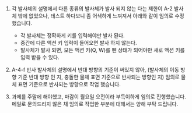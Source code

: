 1. 각 발사체의 설명에서 다른 종류의 발사체가 발사 되지 않는 다는 제한이 A-2 발사체 밖에 없었으나,
테스트 하다보니 좀 어색하게 느껴져서 아래와 같이 임의로 수정했습니다.
    - 각 발사체는 정확하게 키를 입력해야만 발사 된다. 
    - 중간에 다른 액션 키 입력이 들어오면 발사 하지 않는다.
    - 발사체가 발사 되면, 모든 액션 키(Q, W)를 뗀 상태가 되어야만 새로 액션 키를 입력 받을 수 있다.

2. A-4-f 반사 발사체의 설명에서 반대 방향의 기준이 써있지 않아,
(발사체의 이동 방향 기준 반대 방향 인 지, 충돌한 물체 표면 기준으로 반사되는 방향인 지)
임의로 물체 표면 기준으로 반사되는 방향으로 작업 했습니다.

3. 과제를 주말에 해야했고, 마감이 월요일 오전이라 부득이하게 임의로 진행했습니다.
메일로 문의드리지 않은 채 임의로 작업한 부분에 대해서는 양해 부탁 드립니다.
